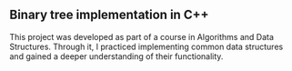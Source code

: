 ## Binary tree implementation in C++
This project was developed as part of a course in Algorithms and Data Structures. Through it, I practiced implementing common data structures and gained a deeper understanding of their functionality.
